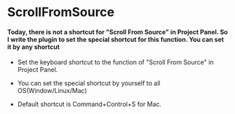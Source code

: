 ScrollFromSource
=====================

####  Today, there is not a shortcut for "Scroll From Source" in Project Panel. So I write the plugin to set the special shortcut for this function. You can set it by any shortcut

* Set the keyboard shortcut to the function of "Scroll From Source" in Project Panel.

* You can set the special shortcut by yourself to all OS(Window/Linux/Mac)

* Default shortcut is Command+Control+S for Mac.
